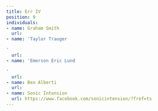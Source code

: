 ```yaml
---
title: Err IV
position: 9
individuals:
- name: Graham Smith
  url: 
- name: 'Taylor Trauger

'
  url: 
- name: 'Emerson Eric Lund

'
  url: 
- name: Ben Alberti
  url: 
- name: Sonic Intension
  url: https://www.facebook.com/sonicintension/?fref=ts
---
```


